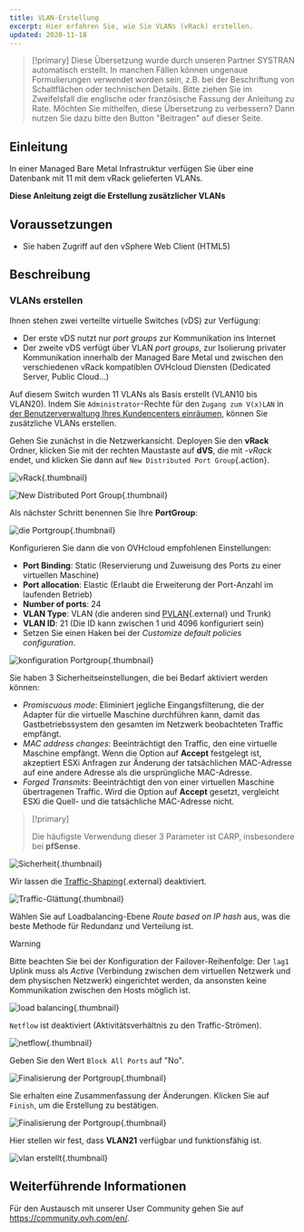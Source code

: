 ```yaml
---
title: VLAN-Erstellung
excerpt: Hier erfahren Sie, wie Sie VLANs (vRack) erstellen.
updated: 2020-11-18
---
```


> [!primary]
> Diese Übersetzung wurde durch unseren Partner SYSTRAN automatisch erstellt. In manchen Fällen können ungenaue Formulierungen verwendet worden sein, z.B. bei der Beschriftung von Schaltflächen oder technischen Details. Bitte ziehen Sie im Zweifelsfall die englische oder französische Fassung der Anleitung zu Rate. Möchten Sie mithelfen, diese Übersetzung zu verbessern? Dann nutzen Sie dazu bitte den Button "Beitragen" auf dieser Seite.
>

## Einleitung

In einer Managed Bare Metal Infrastruktur verfügen Sie über eine Datenbank mit 11 mit dem vRack gelieferten VLANs.

**Diese Anleitung zeigt die Erstellung zusätzlicher VLANs**

## Voraussetzungen

- Sie haben Zugriff auf den vSphere Web Client (HTML5)

## Beschreibung

### VLANs erstellen

Ihnen stehen zwei verteilte virtuelle Switches (vDS) zur Verfügung:

- Der erste vDS nutzt nur *port groups* zur Kommunikation ins Internet
- Der zweite vDS verfügt über VLAN *port groups*, zur Isolierung privater Kommunikation innerhalb der Managed Bare Metal und zwischen den verschiedenen vRack kompatiblen OVHcloud Diensten (Dedicated Server, Public Cloud...)

Auf diesem Switch wurden 11 VLANs als Basis erstellt (VLAN10 bis VLAN20). Indem Sie `Administrator`-Rechte für den `Zugang zum V(x)LAN` in [der Benutzerverwaltung Ihres Kundencenters einräumen](/pages/cloud/managed-bare-metal/manager-ovhcloud#benutzer), können Sie zusätzliche VLANs erstellen.

Gehen Sie zunächst in die Netzwerkansicht. Deployen Sie den **vRack** Ordner, klicken Sie mit der rechten Maustaste auf **dVS**, die mit *-vRack* endet, und klicken Sie dann auf `New Distributed Port Group`{.action}.

![vRack](images/07network.png){.thumbnail}

![New Distributed Port Group](images/08network1.png){.thumbnail}

Als nächster Schritt benennen Sie Ihre **PortGroup**:

![die Portgroup](images/09network2.png){.thumbnail}

Konfigurieren Sie dann die von OVHcloud empfohlenen Einstellungen:

- **Port Binding**: Static (Reservierung und Zuweisung des Ports zu einer virtuellen Maschine)
- **Port allocation**: Elastic (Erlaubt die Erweiterung der Port-Anzahl im laufenden Betrieb)
- **Number of ports**: 24
- **VLAN Type**: VLAN (die anderen sind [PVLAN](https://kb.vmware.com/s/article/1010691){.external} und Trunk)
- **VLAN ID**: 21 (Die ID kann zwischen 1 und 4096 konfiguriert sein)
- Setzen Sie einen Haken bei der *Customize default policies configuration*.

![konfiguration Portgroup](images/10network3.png){.thumbnail}

Sie haben 3 Sicherheitseinstellungen, die bei Bedarf aktiviert werden können: 

- *Promiscuous mode*: Eliminiert jegliche Eingangsfilterung, die der Adapter für die virtuelle Maschine durchführen kann, damit das Gastbetriebssystem den gesamten im Netzwerk beobachteten Traffic empfängt.
- *MAC address changes*: Beeinträchtigt den Traffic, den eine virtuelle Maschine empfängt. Wenn die Option auf **Accept** festgelegt ist, akzeptiert ESXi Anfragen zur Änderung der tatsächlichen MAC-Adresse auf eine andere Adresse als die ursprüngliche MAC-Adresse.
- *Forged Transmits*: Beeinträchtigt den von einer virtuellen Maschine übertragenen Traffic. Wird die Option auf **Accept** gesetzt, vergleicht ESXi die Quell- und die tatsächliche MAC-Adresse nicht.

> [!primary]
>
> Die häufigste Verwendung dieser 3 Parameter ist CARP, insbesondere bei **pfSense**.
> 

![Sicherheit](images/11network4.png){.thumbnail}

Wir lassen die [Traffic-Shaping](https://docs.vmware.com/en/VMware-vSphere/6.5/com.vmware.vsphere.networking.doc/GUID-CF01515C-8525-4424-92B5-A982489BACE2.html){.external} deaktiviert.

![Traffic-Glättung](images/12network5.png){.thumbnail}

Wählen Sie auf Loadbalancing-Ebene *Route based on IP hash* aus, was die beste Methode für Redundanz und Verteilung ist.

> [!warning]
>
> Bitte beachten Sie bei der Konfiguration der Failover-Reihenfolge: Der `lag1` Uplink muss als *Active* (Verbindung zwischen dem virtuellen Netzwerk und dem physischen Netzwerk) eingerichtet werden, da ansonsten keine Kommunikation zwischen den Hosts möglich ist.
>

![load balancing](images/13network6.png){.thumbnail}

`Netflow` ist deaktiviert (Aktivitätsverhältnis zu den Traffic-Strömen).

![netflow](images/14network7.png){.thumbnail}

Geben Sie den Wert `Block All Ports` auf "No".

![Finalisierung der Portgroup](images/15network9.png){.thumbnail}

Sie erhalten eine Zusammenfassung der Änderungen. Klicken Sie auf `Finish`, um die Erstellung zu bestätigen.

![Finalisierung der Portgroup](images/16network10.png){.thumbnail}

Hier stellen wir fest, dass **VLAN21** verfügbar und funktionsfähig ist.

![vlan erstellt](images/17network11.png){.thumbnail}

## Weiterführende Informationen

Für den Austausch mit unserer User Community gehen Sie auf <https://community.ovh.com/en/>.
